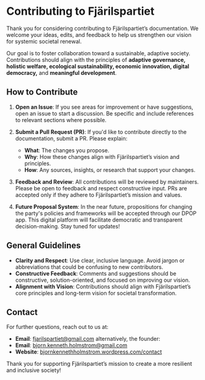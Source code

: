 # Contributing to Fjärilspartiet

Thank you for considering contributing to Fjärilspartiet’s documentation. We welcome your ideas, edits, and feedback to help us strengthen our vision for systemic societal renewal.

Our goal is to foster collaboration toward a sustainable, adaptive society. Contributions should align with the principles of **adaptive governance, holistic welfare, ecological sustainability, economic innovation, digital democracy,** and **meaningful development**.

## How to Contribute

1. **Open an Issue**: If you see areas for improvement or have suggestions, open an issue to start a discussion. Be specific and include references to relevant sections where possible.
   
2. **Submit a Pull Request (PR)**: If you'd like to contribute directly to the documentation, submit a PR. Please explain:
   - **What**: The changes you propose.
   - **Why**: How these changes align with Fjärilspartiet’s vision and principles.
   - **How**: Any sources, insights, or research that support your changes.

3. **Feedback and Review**: All contributions will be reviewed by maintainers. Please be open to feedback and respect constructive input. PRs are accepted only if they adhere to Fjärilspartiet’s mission and values.

4. **Future Proposal System**: In the near future, propositions for changing the party's policies and frameworks will be accepted through our DPOP app. This digital platform will facilitate democratic and transparent decision-making. Stay tuned for updates!

## General Guidelines

- **Clarity and Respect**: Use clear, inclusive language. Avoid jargon or abbreviations that could be confusing to new contributors.
- **Constructive Feedback**: Comments and suggestions should be constructive, solution-oriented, and focused on improving our vision.
- **Alignment with Vision**: Contributions should align with Fjärilspartiet’s core principles and long-term vision for societal transformation.

## Contact

For further questions, reach out to us at:
- **Email**: fjarilspartiet@gmail.com
alternatively, the founder:
- **Email**: bjorn.kenneth.holmstrom@gmail.com
- **Website**: [bjornkennethholmstrom.wordpress.com/contact](https://bjornkennethholmstrom.wordpress.com/contact/)

Thank you for supporting Fjärilspartiet’s mission to create a more resilient and inclusive society!

